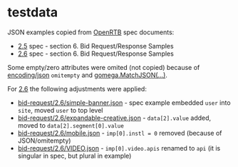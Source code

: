# testdata

JSON examples copied from [OpenRTB](https://iabtechlab.com/standards/openrtb/) spec documents:
- [2.5](https://iabtechlab.com/wp-content/uploads/2016/07/OpenRTB-API-Specification-Version-2-5-FINAL.pdf) spec - section 6. Bid Request/Response Samples
- [2.6](https://iabtechlab.com/wp-content/uploads/2022/04/OpenRTB-2-6_FINAL.pdf) spec - section 6. Bid Request/Response Samples

Some empty/zero attributes were omited (not copied) because of [encoding/json](https://golang.org/pkg/encoding/json/) `omitempty` and [gomega.MatchJSON(...)](http://onsi.github.io/gomega/#matchjsonjson-interface).

For [2.6](https://iabtechlab.com/wp-content/uploads/2022/04/OpenRTB-2-6_FINAL.pdf) the following adjustments were applied:

- [bid-request/2.6/simple-banner.json](bid-request/2.6/simple-banner.json) - spec example embedded `user` into `site`, moved `user` to top level
- [bid-request/2.6/expandable-creative.json](bid-request/2.6/expandable-creative.json) - `data[2].value` added, moved to `data[2].segment[0].value`
- [bid-request/2.6/mobile.json](bid-request/2.6/mobile.json) - `imp[0].instl = 0` removed (because of JSON/omitempty)
- [bid-request/2.6/VIDEO.json](bid-request/2.6/VIDEO.json) - `imp[0].video.apis` renamed to `api` (it is singular in spec, but plural in example)
